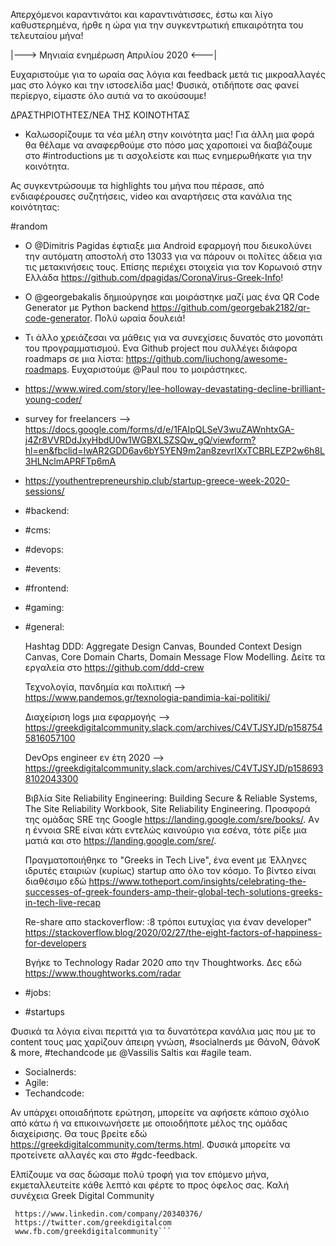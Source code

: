 Απερχόμενοι καραντινάτοι και καραντινάτισσες, έστω και λίγο καθυστερημένα, ήρθε η ώρα για την συγκεντρωτική επικαιρότητα του τελευταίου μήνα! 

|---> Μηνιαία ενημέρωση Απριλίου 2020 <---|

Ευχαριστούμε για το ωραία σας λόγια και feedback μετά τις μικροαλλαγές μας στο λόγκο και την ιστοσελίδα μας! Φυσικά, οτιδήποτε σας φανεί περίεργο, είμαστε όλο αυτιά να το ακούσουμε! 

ΔΡΑΣΤΗΡΙΟΤΗΤΕΣ/ΝΕΑ ΤΗΣ ΚΟΙΝΟΤΗΤΑΣ

- Καλωσορίζουμε τα νέα μέλη στην κοινότητα μας! Για άλλη μια φορά θα θέλαμε να αναφερθούμε στο πόσο μας χαροποιεί να διαβάζουμε στο #introductions με τι ασχολείστε και πως ενημερωθήκατε για την κοινότητα.

Ας συγκεντρώσουμε τα highlights του μήνα που πέρασε, από ενδιαφέρουσες συζητήσεις, video και αναρτήσεις στα κανάλια της κοινότητας:


#random

- O @Dimitris Pagidas έφτιαξε μια Αndroid εφαρμογή που διευκολύνει την αυτόματη αποστολή στο 13033 για να πάρουν οι πολίτες άδεια για τις μετακινήσεις τους. Επίσης περιέχει στοιχεία για τον Κορωνοιό στην Ελλάδα https://github.com/dpagidas/CoronaVirus-Greek-Info! 

- Ο @georgebakalis δημιούργησε και μοιράστηκε μαζί μας ένα QR Code Generator με Python backend https://github.com/georgebak2182/qr-code-generator. Πολύ ωραία δουλειά!

- Τι άλλο χρειάζεσαι να μάθεις για να συνεχίσεις δυνατός στο μονοπάτι του προγραμματισμού. Ενα Github project που συλλέγει διάφορα roadmaps σε μια λίστα: https://github.com/liuchong/awesome-roadmaps. Ευχαριστούμε @Paul που το μοιράστηκες.


- https://www.wired.com/story/lee-holloway-devastating-decline-brilliant-young-coder/

- survey for freelancers --> https://docs.google.com/forms/d/e/1FAIpQLSeV3wuZAWnhtxGA-j4Zr8VVRDdJxyHbdU0w1WGBXLSZSQw_gQ/viewform?hl=en&fbclid=IwAR2GDD6av6bY5YEN9m2an8zevrIXxTCBRLEZP2w6h8L3HLNclmAPRFTp6mA

- https://youthentrepreneurship.club/startup-greece-week-2020-sessions/


- #backend:
- #cms:
- #devops: 
- #events: 
- #frontend: 
- #gaming: 

- #general:

    Hashtag DDD: Aggregate Design Canvas, Bounded Context Design Canvas, Core Domain Charts, Domain Message Flow Modelling. Δείτε τα εργαλεία στο https://github.com/ddd-crew 

    Τεχνολογία, πανδημία και πολιτική --> https://www.pandemos.gr/texnologia-pandimia-kai-politiki/

    Διαχείριση logs μια εφαρμογής --> https://greekdigitalcommunity.slack.com/archives/C4VTJSYJD/p1587545816057100

    DevOps engineer εν έτη 2020 --> https://greekdigitalcommunity.slack.com/archives/C4VTJSYJD/p1586938102043300


    Βιβλία Site Reliability Engineering: Building Secure & Reliable Systems, The Site Reliability Workbook, Site Reliability Engineering. Προσφορά της ομάδας SRE της Google https://landing.google.com/sre/books/. Aν η έννοια SRE είναι κάτι εντελώς καινούριο για εσένα, τότε ρίξε μια ματιά και στο https://landing.google.com/sre/.

    Πραγματοποιήθηκε το "Greeks in Tech Live", ένα event με Έλληνες ιδρυτές εταιριών (κυρίως) startup απο όλο τον κόσμο. To βίντεο είναι διαθέσιμο εδώ https://www.totheport.com/insights/celebrating-the-successes-of-greek-founders-amp-their-global-tech-solutions-greeks-in-tech-live-recap

    Re-share απο stackoverflow: :8 τρόποι ευτυχίας για έναν developer" https://stackoverflow.blog/2020/02/27/the-eight-factors-of-happiness-for-developers

    Βγήκε το Technology Radar 2020 απο την Thoughtworks. Δες εδώ https://www.thoughtworks.com/radar


- #jobs: 
- #startups


Φυσικά τα λόγια είναι περιττά για τα δυνατότερα κανάλια μας που με το content τους μας χαρίζουν άπειρη γνώση, #socialnerds με ΘάνοN, ΘάνοK & more, #techandcode με @Vassilis Saltis και #agile team.
- Socialnerds:
- Agile:
- Techandcode:


Αν υπάρχει οποιαδήποτε ερώτηση, μπορείτε να αφήσετε κάποιο σχόλιο από κάτω ή να επικοινωνήσετε με οποιοδήποτε μέλος της ομάδας διαχείρισης. Θα τους βρείτε εδώ https://greekdigitalcommunity.com/terms.html. Φυσικά μπορείτε να προτείνετε αλλαγές και στο #gdc-feedback.

Ελπίζουμε να σας δώσαμε πολύ τροφή για τον επόμενο μήνα, εκμεταλλευτείτε κάθε λεπτό και φέρτε το προς όφελος σας. 
Καλή συνέχεια
Greek Digital Community

 ```Βρείτε μας στα παρακάτω social media:
  https://www.linkedin.com/company/20340376/
  https://twitter.com/greekdigitalcom
  www.fb.com/greekdigitalcommunity```
